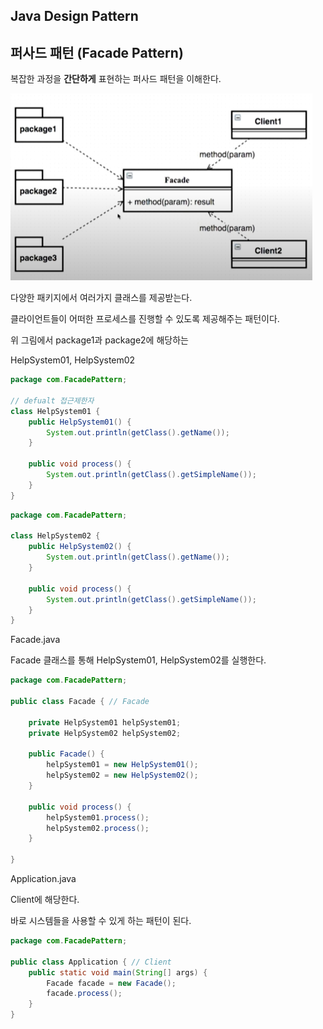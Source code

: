 ## Java Design Pattern



## 퍼사드 패턴 (Facade Pattern)

복잡한 과정을 **간단하게** 표현하는 퍼사드 패턴을 이해한다.



![image-20200421144251830](22_Facade.assets/image-20200421144251830.png)

다양한 패키지에서 여러가지 클래스를 제공받는다.

클라이언트들이 어떠한 프로세스를 진행할 수 있도록 제공해주는 패턴이다.



위 그림에서 package1과 package2에 해당하는

HelpSystem01, HelpSystem02

```java
package com.FacadePattern;

// defualt 접근제한자
class HelpSystem01 {
    public HelpSystem01() {
        System.out.println(getClass().getName());
    }

    public void process() {
        System.out.println(getClass().getSimpleName());
    }
}
```

```java
package com.FacadePattern;

class HelpSystem02 {
    public HelpSystem02() {
        System.out.println(getClass().getName());
    }

    public void process() {
        System.out.println(getClass().getSimpleName());
    }
}
```

Facade.java

Facade 클래스를 통해 HelpSystem01, HelpSystem02를 실행한다.


```java
package com.FacadePattern;

public class Facade { // Facade

    private HelpSystem01 helpSystem01;
    private HelpSystem02 helpSystem02;

    public Facade() {
        helpSystem01 = new HelpSystem01();
        helpSystem02 = new HelpSystem02();
    }

    public void process() {
        helpSystem01.process();
        helpSystem02.process();
    }

}
```

Application.java

Client에 해당한다.

바로 시스템들을 사용할 수 있게 하는 패턴이 된다.

```java
package com.FacadePattern;

public class Application { // Client
    public static void main(String[] args) {
        Facade facade = new Facade();
        facade.process();
    }
}
```